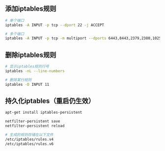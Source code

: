 ## 添加iptables规则

```bash
# 单个端口
iptables -A INPUT -p tcp --dport 22 -j ACCEPT

# 多个端口
iptables -A INPUT -p tcp -m multiport --dports 6443,8443,2379,2380,10250 -j ACCEPT
```

## 删除iptables规则

```bash
# 显示iptables规则行号
iptables -nL --line-numbers

# 删除某行规则
iptables -D INPUT 11
```

## 持久化iptables（重启仍生效）

```bash
apt-get install iptables-persistent

netfilter-persistent save
netfilter-persistent reload

# 生成的规则存储在以下文件
/etc/iptables/rules.v4
/etc/iptables/rules.v6
```
